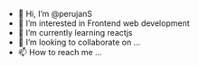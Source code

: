 - 👋 Hi, I’m @perujanS
- 👀 I’m interested in Frontend web development
- 🌱 I’m currently learning reactjs
- 💞️ I’m looking to collaborate on ...
- 📫 How to reach me ...

<!---
perujanS/perujanS is a ✨ special ✨ repository because its `README.md` (this file) appears on your GitHub profile.
You can click the Preview link to take a look at your changes.
--->
